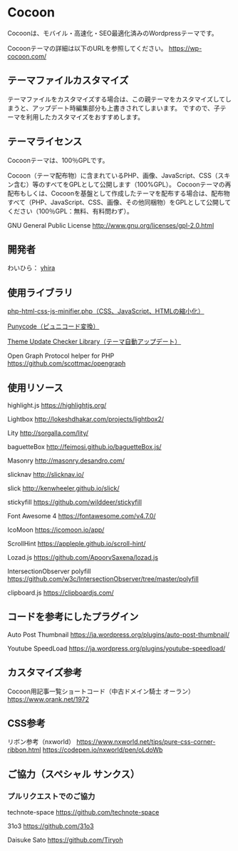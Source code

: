 Cocoon
===================================

Cocoonは、モバイル・高速化・SEO最適化済みのWordpressテーマです。

Cocoonテーマの詳細は以下のURLを参照してください。
https://wp-cocoon.com/

テーマファイルカスタマイズ
--------------------------
テーマファイルをカスタマイズする場合は、この親テーマをカスタマイズしてしまうと、アップデート時編集部分も上書きされてしまいます。
ですので、子テーマを利用したカスタマイズをおすすめします。

テーマライセンス
----------
Cocoonテーマは、100％GPLです。

Cocoon（テーマ配布物）に含まれているPHP、画像、JavaScript、CSS（スキン含む）等のすべてをGPLとして公開します（100%GPL）。
Cocoonテーマの再配布もしくは、Cocoonを基盤として作成したテーマを配布する場合は、配布物すべて（PHP、JavaScript、CSS、画像、その他同梱物）をGPLとして公開してください（100％GPL：無料、有料問わず）。


GNU General Public License
http://www.gnu.org/licenses/gpl-2.0.html

開発者
------
わいひら： [yhira](https://github.com/yhira)

使用ライブラリ
------
[php-html-css-js-minifier.php（CSS、JavaScript、HTMLの縮小化）](https://gist.github.com/tovic/d7b310dea3b33e4732c0#file-php-html-css-js-minifier-php)

[Punycode（ピュニコード変換）](https://github.com/true/php-punycode)

[Theme Update Checker Library（テーマ自動アップデート）](https://w-shadow.com/blog/2011/06/02/automatic-updates-for-commercial-themes/comment-page-8/)

Open Graph Protocol helper for PHP
https://github.com/scottmac/opengraph

使用リソース
------
highlight.js
https://highlightjs.org/

Lightbox
http://lokeshdhakar.com/projects/lightbox2/

Lity
http://sorgalla.com/lity/

baguetteBox
http://feimosi.github.io/baguetteBox.js/

Masonry
http://masonry.desandro.com/

slicknav
http://slicknav.io/

slick
http://kenwheeler.github.io/slick/

stickyfill
https://github.com/wilddeer/stickyfill

Font Awesome 4
https://fontawesome.com/v4.7.0/

IcoMoon
https://icomoon.io/app/

ScrollHint
https://appleple.github.io/scroll-hint/

Lozad.js
https://github.com/ApoorvSaxena/lozad.js

IntersectionObserver polyfill
https://github.com/w3c/IntersectionObserver/tree/master/polyfill

clipboard.js
https://clipboardjs.com/

コードを参考にしたプラグイン
------
Auto Post Thumbnail
https://ja.wordpress.org/plugins/auto-post-thumbnail/

Youtube SpeedLoad
https://ja.wordpress.org/plugins/youtube-speedload/

カスタマイズ参考
------
Cocoon用記事一覧ショートコード（中古ドメイン騎士 オーラン）
https://www.orank.net/1972

CSS参考
------
リボン参考（nxworld）
https://www.nxworld.net/tips/pure-css-corner-ribbon.html
https://codepen.io/nxworld/pen/oLdoWb

ご協力（スペシャル サンクス）
------

### プルリクエストでのご協力

technote-space
https://github.com/technote-space

31o3
https://github.com/31o3

Daisuke Sato
https://github.com/Tiryoh
